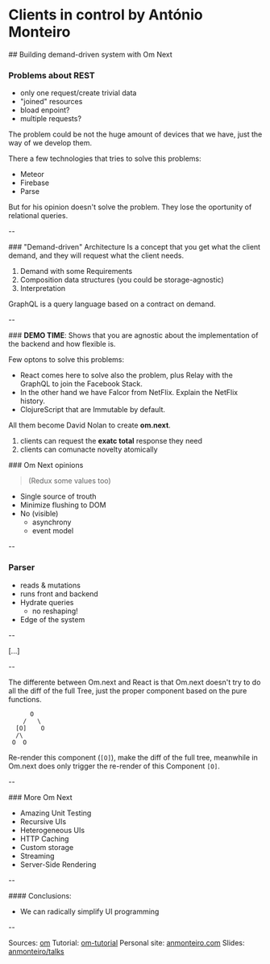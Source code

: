 # Clients in control by António Monteiro
## Building demand-driven system with Om Next

### Problems about REST

- only one request/create trivial data
- "joined" resources
- bload enpoint?
- multiple requests?

The problem could be not the huge amount of devices that we have, just the way of we develop them.

There a few technologies that tries to solve this problems:
  - Meteor
  - Firebase
  - Parse

But for his opinion doesn't solve the problem. They lose the oportunity of relational queries.

--

### "Demand-driven" Architecture
  Is a concept that you get what the client demand, and they will request
  what the client needs.

  1. Demand with some Requirements
  2. Composition data structures (you could be storage-agnostic)
  3. Interpretation

  GraphQL is a query language based on a contract on demand.

--

### **DEMO TIME**: Shows that you are agnostic about the implementation of the backend
and how flexible is.

Few optons to solve this problems:
  - React comes here to solve also the problem, plus Relay with the GraphQL to
  join the Facebook Stack.
  - In the other hand we have Falcor from NetFlix. Explain the NetFlix history.
  - ClojureScript that are Immutable by default.

All them become David Nolan to create **om.next**.
1. clients can request the **exatc total** response they need
2. clients can comunacte novelty atomically


### Om Next opinions
> (Redux some values too)

- Single source of trouth
- Minimize flushing to DOM
- No (visible)
  - asynchrony
  - event model

--

### Parser
- reads & mutations
- runs front and backend
- Hydrate queries
  - no reshaping!
- Edge of the system

--

[...]

--

The differente between Om.next and React is that Om.next doesn't try to do
all the diff of the full Tree, just the proper component based on the pure functions.

```
      O
    /   \
  [O]    O
  /\
 O  O
```

Re-render this component (`[O]`), make the diff of the full tree,
meanwhile in Om.next does only trigger the re-render of this Component `[O]`.

--

### More Om Next

- Amazing Unit Testing
- Recursive UIs
- Heterogeneous UIs
- HTTP Caching
- Custom storage
- Streaming
- Server-Side Rendering

--

#### Conclusions:

- We can radically simplify UI programming

--

Sources: [om](https://github.com/omcljs/om/wiki)
Tutorial: [om-tutorial](http://awkay.github.io/om-tutorial)
Personal site: [anmonteiro.com](https://anmonteiro.com)
Slides: [anmonteiro/talks](https://github.com/anmonteiro/talks)
